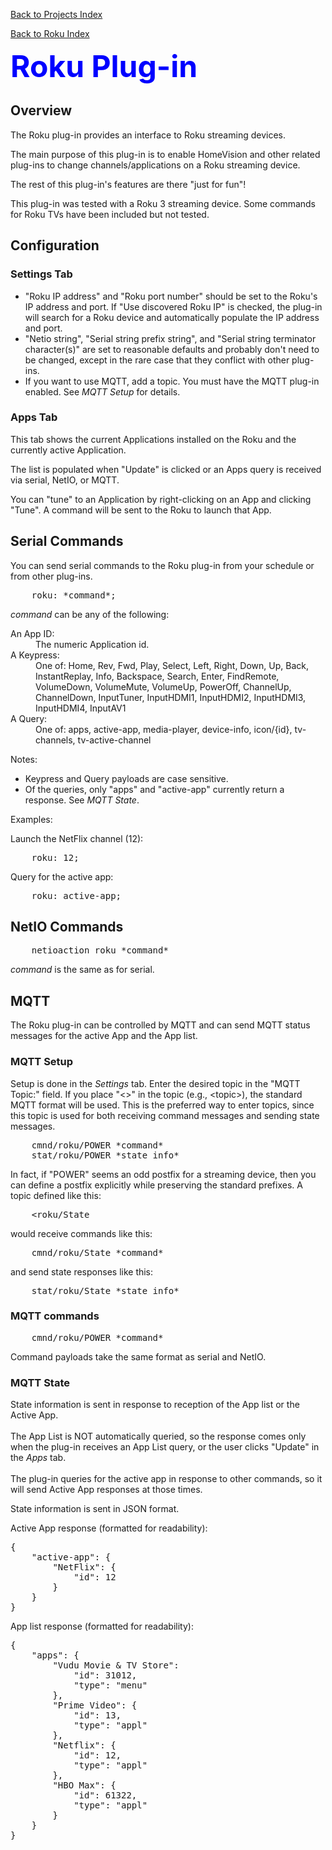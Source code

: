<!-- $Revision: 1.1 $ -->
<!-- $Date: 2022/02/13 20:51:09 $ -->

[Back to Projects Index](/index)

[Back to Roku Index](/Roku/Roku_index)

<font color="#0000ff" size="12"><b>Roku Plug-in</b></font>
<h2>Overview</h2>
The Roku plug-in provides an interface to Roku streaming devices.

The main purpose of this plug-in is to enable HomeVision and other related plug-ins to change channels/applications on a Roku streaming device.

The rest of this plug-in's features are there "just for fun"!

This plug-in was tested with a Roku 3 streaming device.
Some commands for Roku TVs have been included but not tested.
<h2>Configuration</h2>
<h3>Settings Tab</h3>
<ul>
<li>
"Roku IP address" and "Roku port number" should be set to the Roku's IP address and port.
If "Use discovered Roku IP" is checked, the plug-in will search for a Roku device and automatically populate the IP address and port.
</li>
<li>
"Netio string", "Serial string prefix string", and "Serial string terminator character(s)" are set to reasonable defaults and probably don't need to be changed, except in the rare case that they conflict with other plug-ins.
</li>
<li>
If you want to use MQTT, add a topic.
You must have the MQTT plug-in enabled.
See <i>MQTT Setup</i> for details.
</li>
</ul>
<h3>Apps Tab</h3>
This tab shows the current Applications installed on the Roku and the currently active Application.

The list is populated when "Update" is clicked
or an Apps query is received via serial, NetIO, or MQTT.

You can "tune" to an Application by right-clicking on an App and clicking "Tune".
A command will be sent to the Roku to launch that App.
<h2>Serial Commands</h2>
You can send serial commands to the Roku plug-in from your schedule or from other plug-ins.
<pre>
    roku: *command*;
</pre>

*command* can be any of the following:
<dl>
<dt>An App ID:</dt>
<dd>The numeric Application id.</dd>
<dt>A Keypress:</dt>
<dd>One of: Home,
    Rev,
    Fwd,
    Play,
    Select,
    Left,
    Right,
    Down,
    Up,
    Back,
    InstantReplay,
    Info,
    Backspace,
    Search,
    Enter,
    FindRemote,
    VolumeDown,
    VolumeMute,
    VolumeUp,
    PowerOff,
    ChannelUp,
    ChannelDown,
    InputTuner,
    InputHDMI1,
    InputHDMI2,
    InputHDMI3,
    InputHDMI4,
    InputAV1
</dd>
<dt>A Query:</dt>
<dd>One of: apps,
    active-app,
    media-player,
    device-info,
    icon/{id},
    tv-channels,
    tv-active-channel
</dd>
</dl>
Notes: 
<ul>
<li>Keypress and Query payloads are case sensitive.</li>
<li>Of the queries, only "apps" and "active-app" currently return a response. See <i>MQTT State</i>.</li>
</ul>

Examples:

Launch the NetFlix channel (12):
<pre>
    roku: 12;
</pre>

Query for the active app:

<pre>
    roku: active-app;
</pre>


<h2>NetIO Commands</h2>
<pre>
    netioaction roku *command*
</pre>

*command* is the same as for serial.

<h2>MQTT</h2>
The Roku plug-in can be controlled by MQTT and can send MQTT status messages for the active App and the App list.

<h3>MQTT Setup</h3>
Setup is done in the <i>Settings</i> tab.
Enter the desired topic in the "MQTT Topic:" field.
If you place "<>" in the topic (e.g., &lt;topic&gt;), the standard MQTT format will be used.
This is the preferred way to enter topics, since this topic is used for both receiving command messages and sending state messages.
<pre>
    cmnd/roku/POWER *command*
    stat/roku/POWER *state info*
</pre>

In fact, if "POWER" seems an odd postfix for a streaming device, then you can define a postfix explicitly while preserving the standard prefixes.
A topic defined like this:
<pre>
    &lt;roku/State
</pre>
would receive commands like this:
<pre>
    cmnd/roku/State *command*
</pre>
and send state responses like this:
<pre>
    stat/roku/State *state info*
</pre>

<h3>MQTT commands</h3>
<pre>
    cmnd/roku/POWER *command*
</pre>

Command payloads take the same format as serial and NetIO.

<h3>MQTT State</h3>
State information is sent in response to reception of the App list or the Active App.
<br><br>
The App List is NOT automatically queried, so the response comes only when the plug-in receives an App List query, or the user clicks "Update" in the <i>Apps</i> tab.
<br><br>
The plug-in queries for the active app in response to other commands, so it will send Active App responses at those times.

State information is sent in JSON format.

Active App response (formatted for readability):

<pre>
{
    "active-app": {
        "NetFlix": {
            "id": 12
        }
    }
}
</pre>

 App list response (formatted for readability):

<pre>
{
    "apps": {
        "Vudu Movie & TV Store": 
            "id": 31012,
            "type": "menu"
        },
        "Prime Video": {
            "id": 13,
            "type": "appl"
        },
        "Netflix": {
            "id": 12,
            "type": "appl"
        },
        "HBO Max": {
            "id": 61322,
            "type": "appl"
        }
    }
}
</pre>

